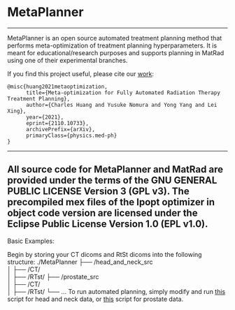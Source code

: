 # MetaPlanner

---

MetaPlanner is an open source automated treatment planning method that performs meta-optimization of treatment planning hyperparameters. It is meant for educational/research purposes and supports planning in MatRad using one of their experimental branches. 

If you find this project useful, please cite our [work](https://iopscience.iop.org/article/10.1088/1361-6560/ac5672):
```
@misc{huang2021metaoptimization,
      title={Meta-optimization for Fully Automated Radiation Therapy Treatment Planning}, 
      author={Charles Huang and Yusuke Nomura and Yong Yang and Lei Xing},
      year={2021},
      eprint={2110.10733},
      archivePrefix={arXiv},
      primaryClass={physics.med-ph}
}
```
---

All source code for MetaPlanner and MatRad are provided under the terms of the GNU GENERAL PUBLIC LICENSE Version 3 (GPL v3). The precompiled mex files of the Ipopt optimizer in object code version are licensed under the Eclipse Public License Version 1.0 (EPL v1.0).
---

Basic Examples:

Begin by storing your CT dicoms and RtSt dicoms into the following structure:
./MetaPlanner
├── /head_and_neck_src                    
│   ├── /CT/                    
│   ├── /RTst/
├── /prostate_src                    
│   ├── /CT/                    
│   ├── /RTst/
└── ...
To run automated planning, simply modify and run [this](https://github.com/chh105/MetaPlanner/blob/main/head_and_neck_src/run_meta_optimization_framework.py) script for head and neck data, or [this](https://github.com/chh105/MetaPlanner/blob/main/prostate_src/run_meta_optimization_framework.py) script for prostate data.